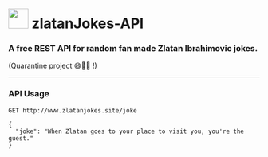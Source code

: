 <h1> <img src="https://github.com/Asti7/zlatanJokes-API/blob/master/public/images/zlatan.png" height="40" width="40"> zlatanJokes-API</h1>

<h3>A free REST API for random fan made Zlatan Ibrahimovic jokes.</h3>
<p>(Quarantine project 😄👨‍💻 !)</p>

---

<h3>API Usage</h3>

```
GET http://www.zlatanjokes.site/joke  

{
  "joke": "When Zlatan goes to your place to visit you, you're the guest."
}
```
